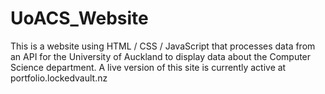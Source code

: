 # UoACS_Website
This is a website using HTML / CSS / JavaScript that processes data from an API for the University of Auckland to display data about the Computer Science department.
A live version of this site is currently active at portfolio.lockedvault.nz
